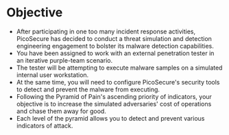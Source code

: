 # Objective
- After participating in one too many incident response activities, PicoSecure has decided to conduct a threat simulation and detection engineering engagement to bolster its malware detection capabilities.
- You have been assigned to work with an external penetration tester in an iterative purple-team scenario.
- The tester will be attempting to execute malware samples on a simulated internal user workstation.
- At the same time, you will need to configure PicoSecure's security tools to detect and prevent the malware from executing.
- Following the Pyramid of Pain's ascending priority of indicators, your objective is to increase the simulated adversaries' cost of operations and chase them away for good.
- Each level of the pyramid allows you to detect and prevent various indicators of attack.


